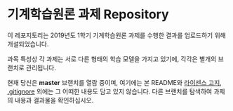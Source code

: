 # 기계학습원론 과제 Repository

이 레포지토리는 2019년도 1학기 기계학습원론 과제를 수행한 결과를 업로드하기 위해 개설되었습니다.

과목 특성상 각 과제는 서로 다른 형태의 학습 모델을 가지고 있기에, 각각은 별개의 브랜치로 관리됩니다.

현재 당신은 **master** 브랜치를 열람 중이며, 여기에는 본 README와 [라이센스 고지](LICENSE), [.gitignore](.gitignore) 외에는 그 어떠한 내용도 담고 있지 않습니다. 다른 브랜치를 탐색하여 과제의 내용과 결과물을 확인하십시오.